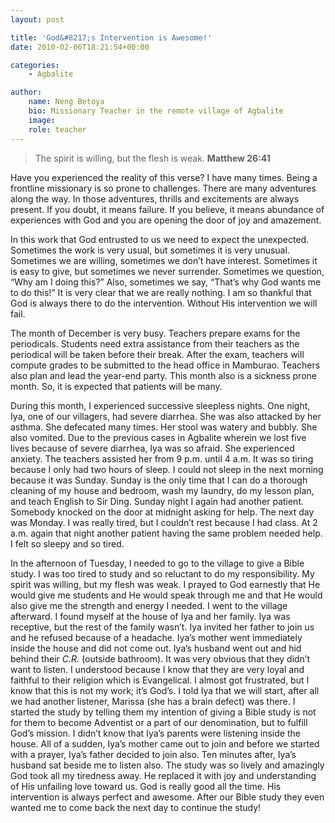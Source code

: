 ```yaml
---
layout: post

title: 'God&#8217;s Intervention is Awesome!'
date: 2010-02-06T18:21:54+00:00

categories:
    - Agbalite

author:
    name: Neng Betoya
    bio: Missionary Teacher in the remote village of Agbalite
    image:
    role: teacher
---
```


> The spirit is willing, but the flesh is weak. **Matthew 26:41**

Have you experienced the reality of this verse? I have many times. Being a frontline missionary is so prone to challenges. There are many adventures along the way. In those adventures, thrills and excitements are always present. If you doubt, it means failure. If you believe, it means abundance of experiences with God and you are opening the door of joy and amazement.

In this work that God entrusted to us we need to expect the unexpected. Sometimes the work is very usual, but sometimes it is very unusual. Sometimes we are willing, sometimes we don’t have interest. Sometimes it is easy to give, but sometimes we never surrender. Sometimes we question, “Why am I doing this?” Also, sometimes we say, “That’s why God wants me to do this!” It is very clear that we are really nothing. I am so thankful that God is always there to do the intervention. Without His intervention we will fail.<!-- more -->

The month of December is very busy. Teachers prepare exams for the periodicals. Students need extra assistance from their teachers as the periodical will be taken before their break. After the exam, teachers will compute grades to be submitted to the head office in Mamburao. Teachers also plan and lead the year-end party. This month also is a sickness prone month. So, it is expected that patients will be many. 

During this month, I experienced successive sleepless nights. One night, Iya, one of our villagers, had severe diarrhea. She was also attacked by her asthma. She defecated many times. Her stool was watery and bubbly. She also vomited. Due to the previous cases in Agbalite wherein we lost five lives because of severe diarrhea, Iya was so afraid. She experienced anxiety. The teachers assisted her from 9 p.m. until 4 a.m. It was so tiring because I only had two hours of sleep. I could not sleep in the next morning because it was Sunday. Sunday is the only time that I can do a thorough cleaning of my house and bedroom, wash my laundry, do my lesson plan, and teach English to Sir Ding. Sunday night I again had another patient. Somebody knocked on the door at midnight asking for help. The next day was Monday. I was really tired, but I couldn’t rest because I had class. At 2 a.m. again that night another patient having the same problem needed help. I felt so sleepy and so tired.

In the afternoon of Tuesday, I needed to go to the village to give a Bible study. I was too tired to study and so reluctant to do my responsibility. My spirit was willing, but my flesh was weak. I prayed to God earnestly that He would give me students and He would speak through me and that He would also give me the strength and energy I needed. I went to the village afterward. I found myself at the house of Iya and her family. Iya was receptive, but the rest of the family wasn’t. Iya invited her father to join us and he refused because of a headache. Iya’s mother went immediately inside the house and did not come out. Iya’s husband went out and hid behind their _C.R._ (outside bathroom). It was very obvious that they didn’t want to listen. I understood because I know that they are very loyal and faithful to their religion which is Evangelical. I almost got frustrated, but I know that this is not my work; it’s God’s. I told Iya that we will start, after all we had another listener, Marissa (she has a brain defect) was there. I started the study by telling them my intention of giving a Bible study is not for them to become Adventist or a part of our denomination, but to fulfill God’s mission. I didn’t know that Iya’s parents were listening inside the house. All of a sudden, Iya’s mother came out to join and before we started with a prayer, Iya’s father decided to join also. Ten minutes after, Iya’s husband sat beside me to listen also. The study was so lively and amazingly God took all my tiredness away. He replaced it with joy and understanding of His unfailing love toward us. God is really good all the time. His intervention is always perfect and awesome. After our Bible study they even wanted me to come back the next day to continue the study!
